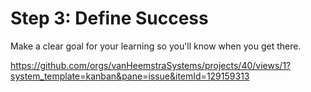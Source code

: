 # Step 3: Define Success

Make a clear goal for your learning so you'll know when you get there.

https://github.com/orgs/vanHeemstraSystems/projects/40/views/1?system_template=kanban&pane=issue&itemId=129159313